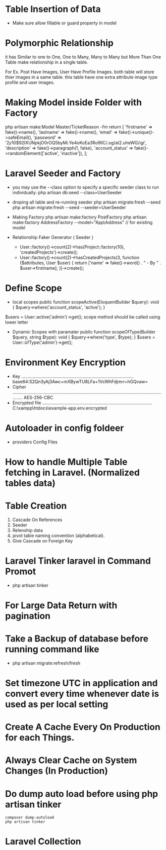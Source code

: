 # Table Insertion of Data
  - Make sure allow fillable or guard property in model

# Polymorphic Relationship 
  it has Similar to one to One, One to Many, Many to Many but
  More Than One Table make relationship in a single table.

  For Ex. Post Have Images, User Have Profile Images. 
  both table will store thier images in a same table. 
  this table have one extra attribute 
  image type profile and user images.

# Making Model inside Folder with Factory
  php artisan make:Model Master/TicketReason -fm
  return [
              'firstname' => fake()->name(),
              'lastname' => fake()->name(),
              'email' => fake()->unique()->safeEmail(),
              'password' => '$2y$10$92IXUNpkjO0rOQ5byMi.Ye4oKoEa3Ro9llC/.og/at2.uheWG/igi',
              'description' => fake()->paragraph(1, false),
              'account_status' => fake()->randomElement(['active', 'inactive']),
          ];


# Laravel Seeder and Factory
- you may use the --class option to specify a specific seeder class to run individually:
  php artisan db:seed --class=UserSeeder

- droping all table and re-running seeder
  php artisan migrate:fresh --seed
  php artisan migrate:fresh --seed --seeder=UserSeeder

- Making Factory 
  php artisan make:factory PostFactory
  php artisan make:factory AddressFactory --model="App\\Address" // for existing model

- Relationship Faker Generator ( Seeder )
  - User::factory()->count(2)->has(Project::factory(10), 'createdProjects')->create();
  - User::factory()->count(2)->hasCreatedProjects(3, function ($attributes, User $user) {
              return ['name' => fake()->word() . " - By " . $user->firstname];
      })->create();

  
# Define Scope
  - local scopes
    public function scopeActive(EloquentBuilder $query): void
    {
          $query->where('account_status', 'active');
    }

  $users = User::active('admin')->get();
  scope method should be called using lower letter

  - Dynamic Scopes with paramater
    public function scopeOfType(Builder $query, string $type): void
    {
        $query->where('type', $type);
    }
    $users = User::ofType('admin')->get();
# Environment Key Encryption
- Key .......................................................................................... base64:S2Qn3yAj3Awc+mXBywTU8LFa+1VcWhFdjmrr+hGQvaw=
- Cipher ............................................................................................................................... AES-256-CBC
- Encrypted file ........................................................................................ C:\xampp\htdocs\example-app\.env.encrypted

# Autoloader in config foldeer
- providers Config Files

# How to handle Multiple Table fetching in Laravel. (Normalized tables data)

# Table Creation
  1) Cascade On References
  2) Seeder
  3) Relenship data
  4) pivot table naming convention (alphabetical).
  5) Give Cascade on Foreign Key

# Laravel  Tinker laravel in Command Promot
 - php artisan tinker


# For Large Data Return with pagination


# Take a Backup of database before running command like
 - php artisan migrate:refresh/fresh

# Set timezone UTC in application and convert every time whenever date is used as per local setting

# Create A Cache Every On Production for each Things.

# Always Clear Cache on System Changes (In Production)

# Do dump auto load before using php artisan tinker
	composer dump-autoload
	php artisan tinker


# Laravel Collection
